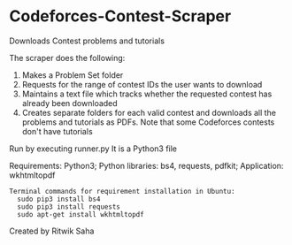 # Codeforces-Contest-Scraper
Downloads Contest problems and tutorials

The scraper does the following:
  1. Makes a Problem Set folder
  2. Requests for the range of contest IDs the user wants to download
  3. Maintains a text file which tracks whether the requested contest has already been downloaded
  4. Creates separate folders for each valid contest and downloads all the problems and tutorials as PDFs. Note that some Codeforces contests don't have tutorials
  
Run by executing runner.py
It is a Python3 file

Requirements: 
    Python3;
    Python libraries: bs4, requests, pdfkit; 
    Application: wkhtmltopdf
              
    Terminal commands for requirement installation in Ubuntu:
      sudo pip3 install bs4
      sudo pip3 install requests
      sudo apt-get install wkhtmltopdf

Created by Ritwik Saha
